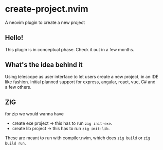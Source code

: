 # create-project.nvim
A neovim plugin to create a new project

## Hello!
This plugin is in conceptual phase. Check it out in a few months.

## What's the idea behind it
Using telescope as user interface to let users create a new project, in an IDE like fashion. Initial planned support for express, angular, react, vue, C# and a few others.

## ZIG
for zip we would wanna have

* create exe project →  this has to run `zig init-exe`.
* create lib project → this has to run `zig init-lib`.

These are meant to run with compiler.nvim, which does `zig build` or `zig build run`.
